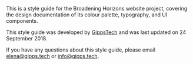 This is a style guide for the Broadening Horizons website project, covering the design documentation of its colour palette, typography, and UI components.

This style guide was developed by [GippsTech](https://gipps.tech) and was last updated on 24 September 2018.

If you have any questions about this style guide, please email elena@gipps.tech or info@gipps.tech.
